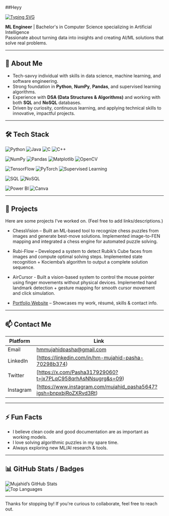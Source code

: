 ##Heyy

[![Typing SVG](https://readme-typing-svg.herokuapp.com?font=Fira+Code&pause=1000&color=000000&center=true&vCenter=true&width=550&height=60&lines=👋+Hi%2C+I'm+Mujahid+Pasha.;📖+Yes%2C+this+is+a+README;✨+Fine%2C+Scroll+down...&background=0D1117)](https://git.io/typing-svg)


**ML Engineer** | Bachelor's in Computer Science specializing in Artificial Intelligence  
Passionate about turning data into insights and creating AI/ML solutions that solve real problems.

---

## 🧠 About Me

- Tech-savvy individual with skills in data science, machine learning, and software engineering.  
- Strong foundation in **Python**, **NumPy**, **Pandas**, and supervised learning algorithms.  
- Experience with **DSA (Data Structures & Algorithms)** and working with both **SQL** and **NoSQL** databases.  
- Driven by curiosity, continuous learning, and applying technical skills to innovative, impactful projects.  

---

## 🛠️ Tech Stack

![Python](https://img.shields.io/badge/Python-3776AB?style=for-the-badge&logo=python&logoColor=white)
![Java](https://img.shields.io/badge/Java-ED8B00?style=for-the-badge&logo=java&logoColor=white)
![C](https://img.shields.io/badge/C-00599C?style=for-the-badge&logo=c&logoColor=white)
![C++](https://img.shields.io/badge/C++-00599C?style=for-the-badge&logo=c%2B%2B&logoColor=white)

![NumPy](https://img.shields.io/badge/NumPy-013243?style=for-the-badge&logo=numpy&logoColor=white)
![Pandas](https://img.shields.io/badge/Pandas-150458?style=for-the-badge&logo=pandas&logoColor=white)
![Matplotlib](https://img.shields.io/badge/Matplotlib-11557c?style=for-the-badge&logo=plotly&logoColor=white)
![OpenCV](https://img.shields.io/badge/OpenCV-5C3EE8?style=for-the-badge&logo=opencv&logoColor=white)

![TensorFlow](https://img.shields.io/badge/TensorFlow-FF6F00?style=for-the-badge&logo=tensorflow&logoColor=white)
![PyTorch](https://img.shields.io/badge/PyTorch-EE4C2C?style=for-the-badge&logo=pytorch&logoColor=white)
![Supervised Learning](https://img.shields.io/badge/Supervised%20Learning-FF6F00?style=for-the-badge&logo=ai&logoColor=white)

![SQL](https://img.shields.io/badge/SQL-4479A1?style=for-the-badge&logo=postgresql&logoColor=white)
![NoSQL](https://img.shields.io/badge/NoSQL-006400?style=for-the-badge&logo=mongodb&logoColor=white)

![Power BI](https://img.shields.io/badge/PowerBI-F2C811?style=for-the-badge&logo=powerbi&logoColor=black)
![Canva](https://img.shields.io/badge/Canva-00C4CC?style=for-the-badge&logo=canva&logoColor=white)


---

## 🚀 Projects

Here are some projects I’ve worked on. (Feel free to add links/descriptions.)

- ChessVision – Built an ML-based tool to recognize chess puzzles from images and generate best-move solutions.
                Implemented image-to-FEN mapping and integrated a chess engine for automated puzzle solving.
  
- Rubi-Flow – Developed a system to detect Rubik’s Cube faces from images and compute optimal solving steps.
              Implemented state recognition + Kociemba’s algorithm to output a complete solution sequence.
  
- AirCursor - Built a vision-based system to control the mouse pointer using finger movements without physical devices.
              Implemented hand landmark detection + gesture mapping for smooth cursor movement and click simulation.

- [Portfolio Website](https://hm-mujahid.github.io/) – Showcases my work, résumé, skills & contact info.

---

## 📫 Contact Me

| Platform | Link |
|---|---|
| Email | [hmmujahidpasha@gmail.com](mailto:hmmujahidpasha@gmail.com) |
| LinkedIn | [https://linkedin.com/in/hm-mujahid-pasha-70298b374) |
| Twitter | [https://x.com/Pasha317929060?t=jx7PLqC958qrhAsNNsugrg&s=09) |
| Instagram | [https://www.instagram.com/mujahid_pasha5647?igsh=bnpxbjRoZXRvd3Rt) |

---

## ⚡ Fun Facts

- I believe clean code and good documentation are as important as working models.  
- I love solving algorithmic puzzles in my spare time.  
- Always exploring new ML/AI research & tools.

---

## 📊 GitHub Stats / Badges

![Mujahid’s GitHub Stats](https://github-readme-stats.vercel.app/api?username=Hm-Mujahid&show_icons=true&theme=radical)  
![Top Languages](https://github-readme-stats.vercel.app/api/top-langs/?username=Hm-Mujahid&layout=compact&theme=radical)

---

Thanks for stopping by! If you're curious to collaborate, feel free to reach out.  
